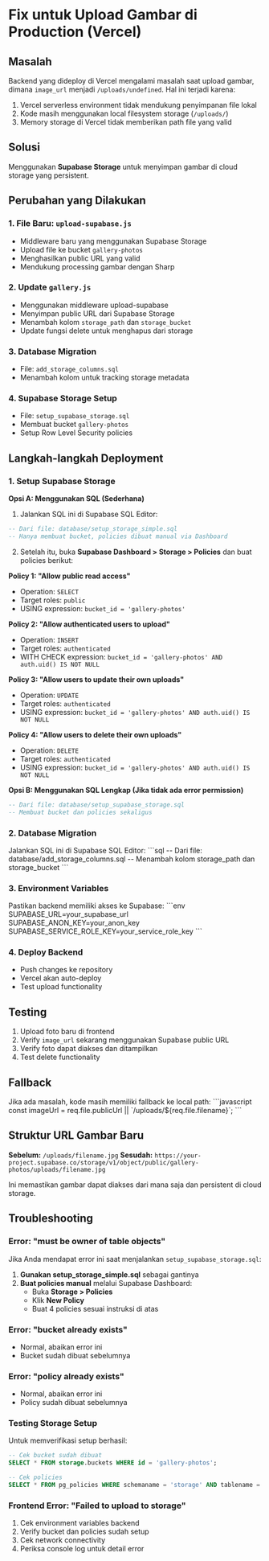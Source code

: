 # Fix untuk Upload Gambar di Production (Vercel)

## Masalah

Backend yang dideploy di Vercel mengalami masalah saat upload gambar, dimana `image_url` menjadi `/uploads/undefined`. Hal ini terjadi karena:

1. Vercel serverless environment tidak mendukung penyimpanan file lokal
2. Kode masih menggunakan local filesystem storage (`/uploads/`)
3. Memory storage di Vercel tidak memberikan path file yang valid

## Solusi

Menggunakan **Supabase Storage** untuk menyimpan gambar di cloud storage yang persistent.

## Perubahan yang Dilakukan

### 1. File Baru: `upload-supabase.js`

- Middleware baru yang menggunakan Supabase Storage
- Upload file ke bucket `gallery-photos`
- Menghasilkan public URL yang valid
- Mendukung processing gambar dengan Sharp

### 2. Update `gallery.js`

- Menggunakan middleware upload-supabase
- Menyimpan public URL dari Supabase Storage
- Menambah kolom `storage_path` dan `storage_bucket`
- Update fungsi delete untuk menghapus dari storage

### 3. Database Migration

- File: `add_storage_columns.sql`
- Menambah kolom untuk tracking storage metadata

### 4. Supabase Storage Setup

- File: `setup_supabase_storage.sql`
- Membuat bucket `gallery-photos`
- Setup Row Level Security policies

## Langkah-langkah Deployment

### 1. Setup Supabase Storage

**Opsi A: Menggunakan SQL (Sederhana)**

1. Jalankan SQL ini di Supabase SQL Editor:

```sql
-- Dari file: database/setup_storage_simple.sql
-- Hanya membuat bucket, policies dibuat manual via Dashboard
```

2. Setelah itu, buka **Supabase Dashboard > Storage > Policies** dan buat policies berikut:

**Policy 1: "Allow public read access"**

- Operation: `SELECT`
- Target roles: `public`
- USING expression: `bucket_id = 'gallery-photos'`

**Policy 2: "Allow authenticated users to upload"**

- Operation: `INSERT`
- Target roles: `authenticated`
- WITH CHECK expression: `bucket_id = 'gallery-photos' AND auth.uid() IS NOT NULL`

**Policy 3: "Allow users to update their own uploads"**

- Operation: `UPDATE`
- Target roles: `authenticated`
- USING expression: `bucket_id = 'gallery-photos' AND auth.uid() IS NOT NULL`

**Policy 4: "Allow users to delete their own uploads"**

- Operation: `DELETE`
- Target roles: `authenticated`
- USING expression: `bucket_id = 'gallery-photos' AND auth.uid() IS NOT NULL`

**Opsi B: Menggunakan SQL Lengkap (Jika tidak ada error permission)**

```sql
-- Dari file: database/setup_supabase_storage.sql
-- Membuat bucket dan policies sekaligus
```

### 2. Database Migration

Jalankan SQL ini di Supabase SQL Editor:
\`\`\`sql
-- Dari file: database/add_storage_columns.sql
-- Menambah kolom storage_path dan storage_bucket
\`\`\`

### 3. Environment Variables

Pastikan backend memiliki akses ke Supabase:
\`\`\`env
SUPABASE_URL=your_supabase_url
SUPABASE_ANON_KEY=your_anon_key
SUPABASE_SERVICE_ROLE_KEY=your_service_role_key
\`\`\`

### 4. Deploy Backend

- Push changes ke repository
- Vercel akan auto-deploy
- Test upload functionality

## Testing

1. Upload foto baru di frontend
2. Verify `image_url` sekarang menggunakan Supabase public URL
3. Verify foto dapat diakses dan ditampilkan
4. Test delete functionality

## Fallback

Jika ada masalah, kode masih memiliki fallback ke local path:
\`\`\`javascript
const imageUrl = req.file.publicUrl || \`/uploads/\${req.file.filename}\`;
\`\`\`

## Struktur URL Gambar Baru

**Sebelum:** `/uploads/filename.jpg`
**Sesudah:** `https://your-project.supabase.co/storage/v1/object/public/gallery-photos/uploads/filename.jpg`

Ini memastikan gambar dapat diakses dari mana saja dan persistent di cloud storage.

## Troubleshooting

### Error: "must be owner of table objects"

Jika Anda mendapat error ini saat menjalankan `setup_supabase_storage.sql`:

1. **Gunakan setup_storage_simple.sql** sebagai gantinya
2. **Buat policies manual** melalui Supabase Dashboard:
   - Buka **Storage > Policies**
   - Klik **New Policy**
   - Buat 4 policies sesuai instruksi di atas

### Error: "bucket already exists"

- Normal, abaikan error ini
- Bucket sudah dibuat sebelumnya

### Error: "policy already exists"

- Normal, abaikan error ini
- Policy sudah dibuat sebelumnya

### Testing Storage Setup

Untuk memverifikasi setup berhasil:

```sql
-- Cek bucket sudah dibuat
SELECT * FROM storage.buckets WHERE id = 'gallery-photos';

-- Cek policies
SELECT * FROM pg_policies WHERE schemaname = 'storage' AND tablename = 'objects';
```

### Frontend Error: "Failed to upload to storage"

1. Cek environment variables backend
2. Verify bucket dan policies sudah setup
3. Cek network connectivity
4. Periksa console log untuk detail error
